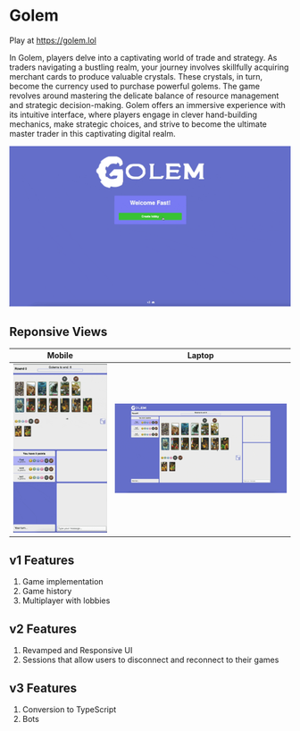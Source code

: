 # Golem

Play at https://golem.lol

In Golem, players delve into a captivating world of trade and strategy. As traders navigating a bustling realm, your journey involves skillfully acquiring merchant cards to produce valuable crystals. These crystals, in turn, become the currency used to purchase powerful golems. The game revolves around mastering the delicate balance of resource management and strategic decision-making. Golem offers an immersive experience with its intuitive interface, where players engage in clever hand-building mechanics, make strategic choices, and strive to become the ultimate master trader in this captivating digital realm.

![game](docs/game.gif)

## Reponsive Views
Mobile                                |  Laptop
:------------------------------------:|:-------------------------:
![mobile-view](docs/mobile-view.gif)  |  ![laptop-view](docs/laptop-view.gif)

## v1 Features
1. Game implementation
2. Game history
3. Multiplayer with lobbies

## v2 Features
1. Revamped and Responsive UI
2. Sessions that allow users to disconnect and reconnect to their games

## v3 Features
1. Conversion to TypeScript
2. Bots